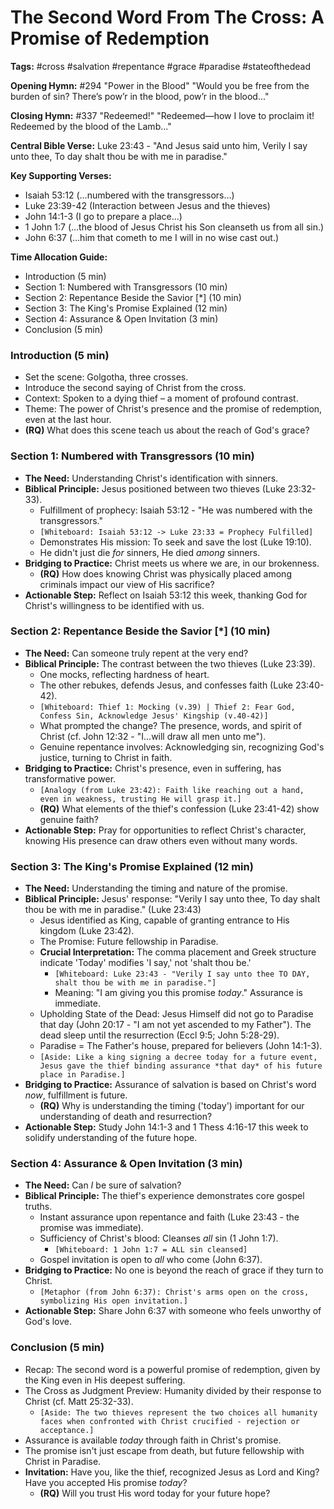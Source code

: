 # The Second Word From The Cross: A Promise of Redemption

**Tags:** #cross #salvation #repentance #grace #paradise #stateofthedead

**Opening Hymn:** #294 "Power in the Blood" "Would you be free from the burden
of sin? There’s pow’r in the blood, pow’r in the blood..."

**Closing Hymn:** #337 "Redeemed!" "Redeemed—how I love to proclaim it! Redeemed
by the blood of the Lamb..."

**Central Bible Verse:** Luke 23:43 - "And Jesus said unto him, Verily I say
unto thee, To day shalt thou be with me in paradise."

**Key Supporting Verses:**

- Isaiah 53:12 (...numbered with the transgressors...)
- Luke 23:39-42 (Interaction between Jesus and the thieves)
- John 14:1-3 (I go to prepare a place...)
- 1 John 1:7 (...the blood of Jesus Christ his Son cleanseth us from all sin.)
- John 6:37 (...him that cometh to me I will in no wise cast out.)

**Time Allocation Guide:**

- Introduction (5 min)
- Section 1: Numbered with Transgressors (10 min)
- Section 2: Repentance Beside the Savior [*] (10 min)
- Section 3: The King's Promise Explained (12 min)
- Section 4: Assurance & Open Invitation (3 min)
- Conclusion (5 min)

### Introduction (5 min)

- Set the scene: Golgotha, three crosses.
- Introduce the second saying of Christ from the cross.
- Context: Spoken to a dying thief – a moment of profound contrast.
- Theme: The power of Christ's presence and the promise of redemption, even at
  the last hour.
- **(RQ)** What does this scene teach us about the reach of God's grace?

### Section 1: Numbered with Transgressors (10 min)

- **The Need:** Understanding Christ's identification with sinners.
- **Biblical Principle:** Jesus positioned between two thieves (Luke 23:32-33).
  - Fulfillment of prophecy: Isaiah 53:12 - "He was numbered with the
    transgressors."
  - `[Whiteboard: Isaiah 53:12 -> Luke 23:33 = Prophecy Fulfilled]`
  - Demonstrates His mission: To seek and save the lost (Luke 19:10).
  - He didn't just die _for_ sinners, He died _among_ sinners.
- **Bridging to Practice:** Christ meets us where we are, in our brokenness.
  - **(RQ)** How does knowing Christ was physically placed among criminals
    impact our view of His sacrifice?
- **Actionable Step:** Reflect on Isaiah 53:12 this week, thanking God for
  Christ's willingness to be identified with us.

### Section 2: Repentance Beside the Savior [*] (10 min)

- **The Need:** Can someone truly repent at the very end?
- **Biblical Principle:** The contrast between the two thieves (Luke 23:39).
  - One mocks, reflecting hardness of heart.
  - The other rebukes, defends Jesus, and confesses faith (Luke 23:40-42).
  - `[Whiteboard: Thief 1: Mocking (v.39) | Thief 2: Fear God, Confess Sin, Acknowledge Jesus' Kingship (v.40-42)]`
  - What prompted the change? The presence, words, and spirit of Christ (cf.
    John 12:32 - "I...will draw all men unto me").
  - Genuine repentance involves: Acknowledging sin, recognizing God's justice,
    turning to Christ in faith.
- **Bridging to Practice:** Christ's presence, even in suffering, has
  transformative power.
  - `[Analogy (from Luke 23:42): Faith like reaching out a hand, even in weakness, trusting He will grasp it.]`
  - **(RQ)** What elements of the thief's confession (Luke 23:41-42) show
    genuine faith?
- **Actionable Step:** Pray for opportunities to reflect Christ's character,
  knowing His presence can draw others even without many words.

### Section 3: The King's Promise Explained (12 min)

- **The Need:** Understanding the timing and nature of the promise.
- **Biblical Principle:** Jesus' response: "Verily I say unto thee, To day shalt
  thou be with me in paradise." (Luke 23:43)
  - Jesus identified as King, capable of granting entrance to His kingdom (Luke
    23:42).
  - The Promise: Future fellowship in Paradise.
  - **Crucial Interpretation:** The comma placement and Greek structure indicate
    'Today' modifies 'I say,' not 'shalt thou be.'
    - `[Whiteboard: Luke 23:43 - "Verily I say unto thee TO DAY, shalt thou be with me in paradise."]`
    - Meaning: "I am giving you this promise _today_." Assurance is immediate.
  - Upholding State of the Dead: Jesus Himself did not go to Paradise that day
    (John 20:17 - "I am not yet ascended to my Father"). The dead sleep until
    the resurrection (Eccl 9:5; John 5:28-29).
  - Paradise = The Father's house, prepared for believers (John 14:1-3).
  - `[Aside: Like a king signing a decree today for a future event, Jesus gave the thief binding assurance *that day* of his future place in Paradise.]`
- **Bridging to Practice:** Assurance of salvation is based on Christ's word
  _now_, fulfillment is future.
  - **(RQ)** Why is understanding the timing ('today') important for our
    understanding of death and resurrection?
- **Actionable Step:** Study John 14:1-3 and 1 Thess 4:16-17 this week to
  solidify understanding of the future hope.

### Section 4: Assurance & Open Invitation (3 min)

- **The Need:** Can _I_ be sure of salvation?
- **Biblical Principle:** The thief's experience demonstrates core gospel
  truths.
  - Instant assurance upon repentance and faith (Luke 23:43 - the promise was
    immediate).
  - Sufficiency of Christ's blood: Cleanses _all_ sin (1 John 1:7).
    - `[Whiteboard: 1 John 1:7 = ALL sin cleansed]`
  - Gospel invitation is open to _all_ who come (John 6:37).
- **Bridging to Practice:** No one is beyond the reach of grace if they turn to
  Christ.
  - `[Metaphor (from John 6:37): Christ's arms open on the cross, symbolizing His open invitation.]`
- **Actionable Step:** Share John 6:37 with someone who feels unworthy of God's
  love.

### Conclusion (5 min)

- Recap: The second word is a powerful promise of redemption, given by the King
  even in His deepest suffering.
- The Cross as Judgment Preview: Humanity divided by their response to Christ
  (cf. Matt 25:32-33).
  - `[Aside: The two thieves represent the two choices all humanity faces when confronted with Christ crucified - rejection or acceptance.]`
- Assurance is available _today_ through faith in Christ's promise.
- The promise isn't just escape from death, but future fellowship with Christ in
  Paradise.
- **Invitation:** Have you, like the thief, recognized Jesus as Lord and King?
  Have you accepted His promise _today_?
  - **(RQ)** Will you trust His word today for your future hope?
